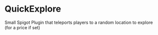 # QuickExplore
Small Spigot Plugin that teleports players to a random location to explore (for a price if set)
